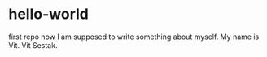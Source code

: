 # hello-world
first repo 
now I am supposed to write something about myself. My name is Vit. Vit Sestak.
